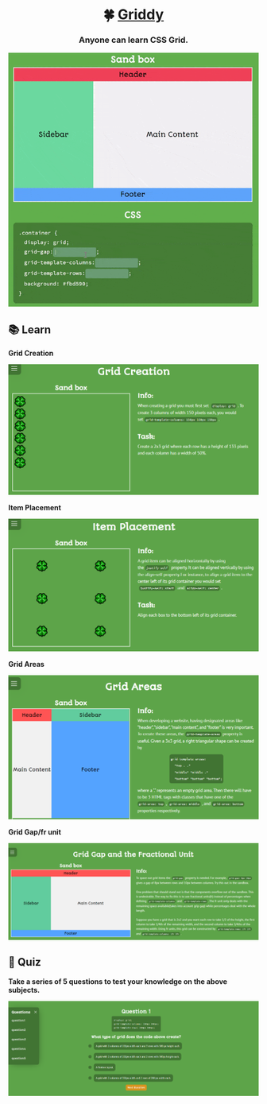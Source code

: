 <h1 align="center">🍀 <a href="https://github.com/Halmesn/Griddy">Griddy</a></h1>
<h3 align="center">Anyone can learn CSS Grid.</h3>

<div align="center">
    <img alt="Sandbox Example" src="https://github.com/Halmesn/Griddy/blob/main/public/images/grid-gif.gif" />
</div>

## 📚 Learn

**Grid Creation**

![Grid Creation](https://github.com/Halmesn/Griddy/blob/main/public/images/grid-creation.png)

**Item Placement**

![Item Placement](https://github.com/Halmesn/Griddy/blob/main/public/images/item-placement.png)

**Grid Areas**

![Grid Areas](https://github.com/Halmesn/Griddy/blob/main/public/images/grid-areas.png)

**Grid Gap/fr unit**

![Grid Gap/fr unit](https://github.com/Halmesn/Griddy/blob/main/public/images/grid-gap.png)

## 🤔 Quiz

**Take a series of 5 questions to test your knowledge on the above subjects.**

![Quiz](https://github.com/Halmesn/Griddy/blob/main/public/images/quiz.png)

